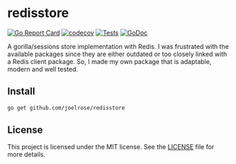 # redisstore

[![Go Report Card](https://goreportcard.com/badge/github.com/joelrose/redisstore)](https://goreportcard.com/report/github.com/joelrose/redisstore)
[![codecov](https://codecov.io/gh/joelrose/redisstore/branch/main/graph/badge.svg?token=S7OK5EE8L3)](https://codecov.io/gh/joelrose/redisstore)
[![Tests](https://github.com/joelrose/redisstore/actions/workflows/ci.yml/badge.svg)](https://github.com/joelrose/redisstore/actions/workflows/ci.yaml)
[![GoDoc](https://godoc.org/github.com/joelrose/redisstore?status.svg)](https://godoc.org/github.com/joelrose/redisstore)

A gorilla/sessions store implementation with Redis. 
I was frustrated with the available packages since they are either outdated or too closely linked with a Redis client package. So, I made my own package that is adaptable, modern and well tested.

## Install

```bash
go get github.com/joelrose/redisstore
```

## License

This project is licensed under the MIT license. See the [LICENSE](./LICENSE) file for more
details.